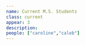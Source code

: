 ```yaml
---
name: Current M.S. Students
class: current
appear: 3
description: 
people: ["caroline","caleb"]
---
```

